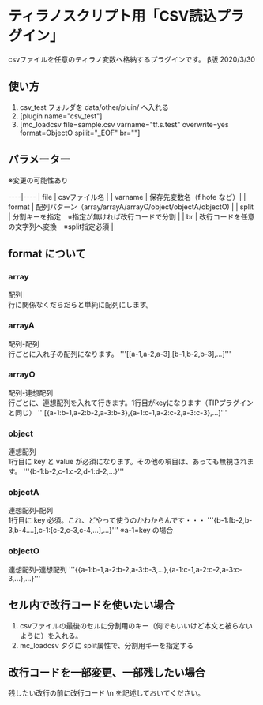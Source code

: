 # ティラノスクリプト用「CSV読込プラグイン」

csvファイルを任意のティラノ変数へ格納するプラグインです。
β版 2020/3/30

## 使い方
1. csv_test フォルダを data/other/pluin/ へ入れる
2. [plugin name="csv_test"]
3. [mc_loadcsv file=sample.csv varname="tf.s.test" overwrite=yes format=ObjectO spilit="_EOF" br=""]

## パラメーター
※変更の可能性あり

----|---- 
| file |  csvファイル名 |
| varname | 保存先変数名（f.hofe など）|
| format | 配列パターン（array/arrayA/arrayO/object/objectA/objectO) |
| split | 分割キーを指定　※指定が無ければ改行コードで分割 |
| br | 改行コードを任意の文字列へ変換　※split指定必須 |

## format について
### array
配列  
行に関係なくだらだらと単純に配列にします。

### arrayA
配列-配列  
行ごとに入れ子の配列になります。
'''[[a-1,a-2,a-3],[b-1,b-2,b-3],...]'''

### arrayO
配列-連想配列  
行ごとに、連想配列を入れて行きます。1行目がkeyになります（TIPプラグインと同じ）
'''[{a-1:b-1,a-2:b-2,a-3:b-3},{a-1:c-1,a-2:c-2,a-3:c-3},...]'''

### object
連想配列  
1行目に key と value が必須になります。その他の項目は、あっても無視されます。
'''{b-1:b-2,c-1:c-2,d-1:d-2,...}'''

### objectA
連想配列-配列  
1行目に key 必須。これ、どやって使うのかわからんです・・・
'''{b-1:[b-2,b-3,b-4....],c-1:[c-2,c-3,c-4,...],...}'''
※a-1=key の場合

### objectO
連想配列-連想配列
'''{{a-1:b-1,a-2:b-2,a-3:b-3,...},{a-1:c-1,a-2:c-2,a-3:c-3,...},...}'''

## セル内で改行コードを使いたい場合
1. csvファイルの最後のセルに分割用のキー（何でもいいけど本文と被らないように）を入れる。
2. mc_loadcsv タグに split属性で、分割用キーを指定する

## 改行コードを一部変更、一部残したい場合
残したい改行の前に改行コード \n を記述しておいてください。
